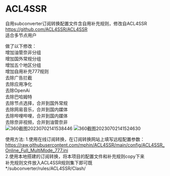 # ACL4SSR
自用subconverter订阅转换配置文件含自用补充规则，修改自ACL4SSR https://github.com/ACL4SSR/ACL4SSR    
适合多节点用户  

做了以下修改：  
增加油管奈非分组  
增加国外常规分组   
增加五个地区分组  
增加自用补充777规则  
去除广告拦截  
去除应用净化  
去除OpenAi  
去除巴哈姆特  
去除节点选择，合并到国外常规  
去除网易音乐，合并到国内媒体  
去除哔哩哔哩，合并到国内媒体  
去除奈非视频，合并到油管奈非  
![360截图20230702141538446](https://github.com/mphin/ACL4SSR/assets/59219235/43e3fa4c-0a7a-4e28-a8dc-3f21de3eed13)
![360截图20230702141524630](https://github.com/mphin/ACL4SSR/assets/59219235/5a581a95-a01b-4b19-a434-47e67a504e0e)

使用方法:
1.使用在线订阅转换，在订阅转换网站上填写远程配置参数：  
https://raw.githubusercontent.com/mphin/ACL4SSR/main/config/ACL4SSR_Online_Full_MultiMode_777.ini  
2.使用本地搭建的订阅转换，将本项目的配置文件和补充规则copy下来  
补充规则文件放入ACL4SSR规则集下即可既*/subconverter/rules/ACL4SSR/Clash/
